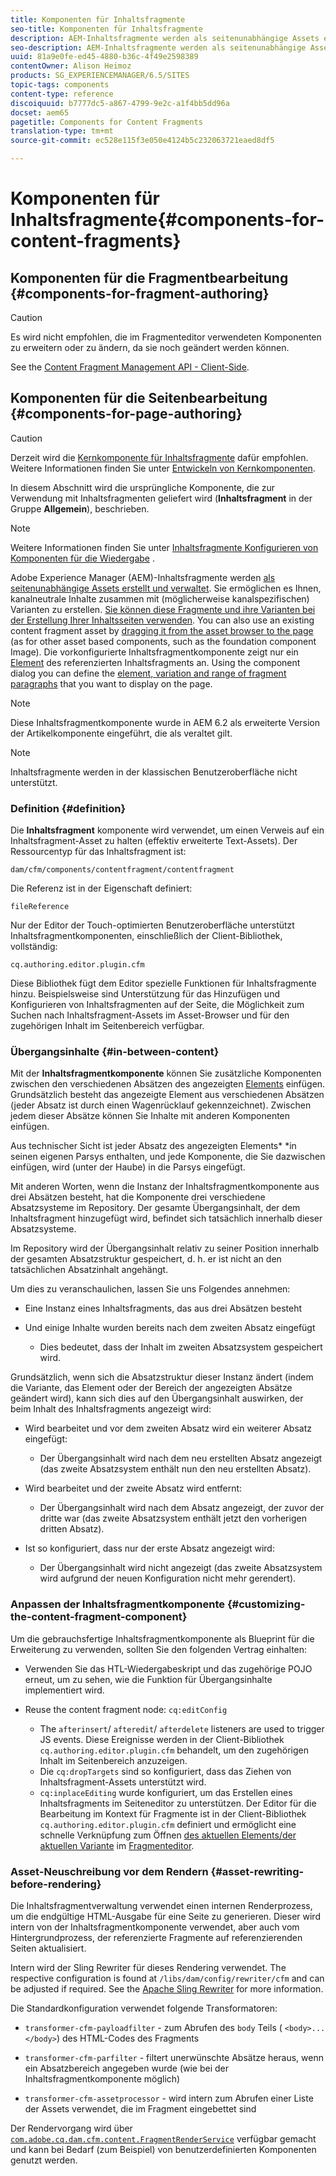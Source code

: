 ```yaml
---
title: Komponenten für Inhaltsfragmente
seo-title: Komponenten für Inhaltsfragmente
description: AEM-Inhaltsfragmente werden als seitenunabhängige Assets erstellt und verwaltet.
seo-description: AEM-Inhaltsfragmente werden als seitenunabhängige Assets erstellt und verwaltet.
uuid: 81a9e0fe-ed45-4880-b36c-4f49e2598389
contentOwner: Alison Heimoz
products: SG_EXPERIENCEMANAGER/6.5/SITES
topic-tags: components
content-type: reference
discoiquuid: b7777dc5-a867-4799-9e2c-a1f4bb5dd96a
docset: aem65
pagetitle: Components for Content Fragments
translation-type: tm+mt
source-git-commit: ec528e115f3e050e4124b5c232063721eaed8df5

---
```



# Komponenten für Inhaltsfragmente{#components-for-content-fragments}

## Komponenten für die Fragmentbearbeitung {#components-for-fragment-authoring}

>[!CAUTION]
>
>Es wird nicht empfohlen, die im Fragmenteditor verwendeten Komponenten zu erweitern oder zu ändern, da sie noch geändert werden können.

See the [Content Fragment Management API - Client-Side](/help/sites-developing/customizing-content-fragments.md#the-content-fragment-management-api-client-side).

## Komponenten für die Seitenbearbeitung {#components-for-page-authoring}

>[!CAUTION]
>
>Derzeit wird die [Kernkomponente für Inhaltsfragmente](https://helpx.adobe.com/experience-manager/core-components/using/content-fragment-component.html) dafür empfohlen. Weitere Informationen finden Sie unter [Entwickeln von Kernkomponenten](https://helpx.adobe.com/experience-manager/core-components/using/developing.html).
>
>In diesem Abschnitt wird die ursprüngliche Komponente, die zur Verwendung mit Inhaltsfragmenten geliefert wird (**Inhaltsfragment** in der Gruppe **Allgemein**), beschrieben.

>[!NOTE]
>
>Weitere Informationen finden Sie unter [Inhaltsfragmente Konfigurieren von Komponenten für die Wiedergabe](/help/sites-developing/content-fragments-config-components-rendering.md) .

Adobe Experience Manager (AEM)-Inhaltsfragmente werden [als seitenunabhängige Assets erstellt und verwaltet](/help/assets/content-fragments.md). Sie ermöglichen es Ihnen, kanalneutrale Inhalte zusammen mit (möglicherweise kanalspezifischen) Varianten zu erstellen. [Sie können diese Fragmente und ihre Varianten bei der Erstellung Ihrer Inhaltsseiten verwenden](/help/sites-authoring/content-fragments.md). You can also use an existing content fragment asset by [dragging it from the asset browser to the page](/help/sites-authoring/content-fragments.md#adding-a-content-fragment-to-your-page) (as for other asset based components, such as the foundation component Image). Die vorkonfigurierte Inhaltsfragmentkomponente zeigt nur ein [Element](/help/assets/content-fragments.md#constituent-parts-of-a-content-fragment) des referenzierten Inhaltsfragments an. Using the component dialog you can define the [element, variation and range of fragment paragraphs](/help/assets/content-fragments.md#constituent-parts-of-a-content-fragment) that you want to display on the page.

>[!NOTE]
>
>Diese Inhaltsfragmentkomponente wurde in AEM 6.2 als erweiterte Version der Artikelkomponente eingeführt, die als veraltet gilt.

>[!NOTE]
>
>Inhaltsfragmente werden in der klassischen Benutzeroberfläche nicht unterstützt.

### Definition {#definition}

Die **Inhaltsfragment** komponente wird verwendet, um einen Verweis auf ein Inhaltsfragment-Asset zu halten (effektiv erweiterte Text-Assets). Der Ressourcentyp für das Inhaltsfragment ist:

`dam/cfm/components/contentfragment/contentfragment`

Die Referenz ist in der Eigenschaft definiert:

`fileReference`

Nur der Editor der Touch-optimierten Benutzeroberfläche unterstützt Inhaltsfragmentkomponenten, einschließlich der Client-Bibliothek, vollständig:

`cq.authoring.editor.plugin.cfm`

Diese Bibliothek fügt dem Editor spezielle Funktionen für Inhaltsfragmente hinzu. Beispielsweise sind Unterstützung für das Hinzufügen und Konfigurieren von Inhaltsfragmenten auf der Seite, die Möglichkeit zum Suchen nach Inhaltsfragment-Assets im Asset-Browser und für den zugehörigen Inhalt im Seitenbereich verfügbar.

### Übergangsinhalte  {#in-between-content}

Mit der **Inhaltsfragmentkomponente** können Sie zusätzliche Komponenten zwischen den verschiedenen Absätzen des angezeigten [Elements](/help/assets/content-fragments.md#constituent-parts-of-a-content-fragment) einfügen. Grundsätzlich besteht das angezeigte Element aus verschiedenen Absätzen (jeder Absatz ist durch einen Wagenrücklauf gekennzeichnet). Zwischen jedem dieser Absätze können Sie Inhalte mit anderen Komponenten einfügen.

Aus technischer Sicht ist jeder Absatz des angezeigten Elements* *in seinen eigenen Parsys enthalten, und jede Komponente, die Sie dazwischen einfügen, wird (unter der Haube) in die Parsys eingefügt.

Mit anderen Worten, wenn die Instanz der Inhaltsfragmentkomponente aus drei Absätzen besteht, hat die Komponente drei verschiedene Absatzsysteme im Repository. Der gesamte Übergangsinhalt, der dem Inhaltsfragment hinzugefügt wird, befindet sich tatsächlich innerhalb dieser Absatzsysteme.

Im Repository wird der Übergangsinhalt relativ zu seiner Position innerhalb der gesamten Absatzstruktur gespeichert, d. h. er ist nicht an den tatsächlichen Absatzinhalt angehängt.

Um dies zu veranschaulichen, lassen Sie uns Folgendes annehmen:

* Eine Instanz eines Inhaltsfragments, das aus drei Absätzen besteht
* Und einige Inhalte wurden bereits nach dem zweiten Absatz eingefügt

   * Dies bedeutet, dass der Inhalt im zweiten Absatzsystem gespeichert wird.

Grundsätzlich, wenn sich die Absatzstruktur dieser Instanz ändert (indem die Variante, das Element oder der Bereich der angezeigten Absätze geändert wird), kann sich dies auf den Übergangsinhalt auswirken, der beim Inhalt des Inhaltsfragments angezeigt wird:

* Wird bearbeitet und vor dem zweiten Absatz wird ein weiterer Absatz eingefügt:

   * Der Übergangsinhalt wird nach dem neu erstellten Absatz angezeigt (das zweite Absatzsystem enthält nun den neu erstellten Absatz).

* Wird bearbeitet und der zweite Absatz wird entfernt:

   * Der Übergangsinhalt wird nach dem Absatz angezeigt, der zuvor der dritte war (das zweite Absatzsystem enthält jetzt den vorherigen dritten Absatz).

* Ist so konfiguriert, dass nur der erste Absatz angezeigt wird:

   * Der Übergangsinhalt wird nicht angezeigt (das zweite Absatzsystem wird aufgrund der neuen Konfiguration nicht mehr gerendert).

### Anpassen der Inhaltsfragmentkomponente {#customizing-the-content-fragment-component}

Um die gebrauchsfertige Inhaltsfragmentkomponente als Blueprint für die Erweiterung zu verwenden, sollten Sie den folgenden Vertrag einhalten:

* Verwenden Sie das HTL-Wiedergabeskript und das zugehörige POJO erneut, um zu sehen, wie die Funktion für Übergangsinhalte implementiert wird.
* Reuse the content fragment node: `cq:editConfig`

   * The `afterinsert`/ `afteredit`/ `afterdelete` listeners are used to trigger JS events. Diese Ereignisse werden in der Client-Bibliothek `cq.authoring.editor.plugin.cfm` behandelt, um den zugehörigen Inhalt im Seitenbereich anzuzeigen.
   * Die `cq:dropTargets` sind so konfiguriert, dass das Ziehen von Inhaltsfragment-Assets unterstützt wird.
   * `cq:inplaceEditing` wurde konfiguriert, um das Erstellen eines Inhaltsfragments im Seiteneditor zu unterstützen. Der Editor für die Bearbeitung im Kontext für Fragmente ist in der Client-Bibliothek `cq.authoring.editor.plugin.cfm` definiert und ermöglicht eine schnelle Verknüpfung zum Öffnen [des aktuellen Elements/der aktuellen Variante](/help/assets/content-fragments.md#constituent-parts-of-a-content-fragment) im [Fragmenteditor](/help/assets/content-fragments-variations.md).

### Asset-Neuschreibung vor dem Rendern {#asset-rewriting-before-rendering}

Die Inhaltsfragmentverwaltung verwendet einen internen Renderprozess, um die endgültige HTML-Ausgabe für eine Seite zu generieren. Dieser wird intern von der Inhaltsfragmentkomponente verwendet, aber auch vom Hintergrundprozess, der referenzierte Fragmente auf referenzierenden Seiten aktualisiert.

Intern wird der Sling Rewriter für dieses Rendering verwendet. The respective configuration is found at `/libs/dam/config/rewriter/cfm` and can be adjusted if required. See the [Apache Sling Rewriter](https://sling.apache.org/documentation/bundles/output-rewriting-pipelines-org-apache-sling-rewriter.html) for more information.

Die Standardkonfiguration verwendet folgende Transformatoren:

* `transformer-cfm-payloadfilter` - zum Abrufen des `body` Teils ( `<body>...</body>`) des HTML-Codes des Fragments

* `transformer-cfm-parfilter` - filtert unerwünschte Absätze heraus, wenn ein Absatzbereich angegeben wurde (wie bei der Inhaltsfragmentkomponente möglich)
* `transformer-cfm-assetprocessor` - wird intern zum Abrufen einer Liste der Assets verwendet, die im Fragment eingebettet sind

Der Rendervorgang wird über [`com.adobe.cq.dam.cfm.content.FragmentRenderService`](https://helpx.adobe.com/experience-manager/6-5/sites/developing/using/reference-materials/javadoc/com/adobe/cq/dam/cfm/ContentFragment.html) verfügbar gemacht und kann bei Bedarf (zum Beispiel) von benutzerdefinierten Komponenten genutzt werden.
